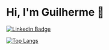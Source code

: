 # Hi, I'm Guilherme 👋

[![Linkedin Badge](https://img.shields.io/badge/-LinkedIn-blue?style=flat-square&logo=Linkedin&logoColor=white&link=https://www.linkedin.com/in/fagnerpsantos/)](https://www.linkedin.com/in/guilhermepimentelm0/)

[![Top Langs](https://github-readme-stats.vercel.app/api/top-langs/?username=GuiPM001&layout=compact&hide=html)](https://github.com/anuraghazra/github-readme-stats)

